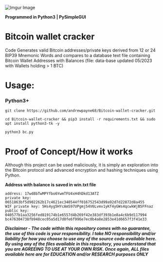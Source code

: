 ![Imgur Image](http://i.imgur.com/zygj8iz.png)


**Programmed in Python3 | PySimpleGUI**

# Bitcoin wallet cracker
Code Generates valid Bitcoin addresses/private keys derived from 12 or 24 BIP39 Mnemonic Words and compares to a database text file containing Bitcoin Wallet Addresses with Balances (file: data-base updated 05/2023 with Wallets holding > 1 BTC)


# Usage:
### Python3+

```
git clone https://github.com/andrewpayne68/Bitcoin-wallet-cracker.git

cd Bitcoin-wallet-cracker && pip3 install -r requirements.txt && sudo apt install python3-tk -y

python3 bc.py
```

# Proof of Concept/How it works
Although this project can be used maliciously, it is simply an 
exploration into the Bitcoin protocol and advanced encryption and 
hashing techniques using Python.




**Address with balance is saved in win.txt file**
```
address: 17wd8bTwMPYfbo6YwmTFU4xH4hDkd13ATZ
private key: 0651863bf5d902262b17c4621ec340544ff016752543d99a92d7d22872d8a455
WIF private key: 5Hs4yg5HYcAmS97UPgmj54V6Lvmv1yKf4yGWs4qcwkWjB5FFnaz
public key: 040577b1aa3256fed819174b1e6557d4b269f42e383df393b1e8a4c6b9d117994
bc476304738fb948cec05a5d17d0fe6f996e7ec0b4a8e2853e41d6657f3f41e33
```


***Disclaimer - The code within this repository comes with no guarantee, the use of this code is your responsibility. I take NO responsibility and/or liability for how you choose to use any of the source code available here. By using any of the files available in this repository, you understand that you are AGREEING TO USE AT YOUR OWN RISK. Once again, ALL files available here are for EDUCATION and/or RESEARCH purposes ONLY***


